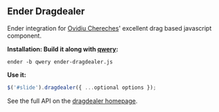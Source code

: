Ender Dragdealer
-------
Ender integration for [Ovidiu Chereches](http://ovidiu.ch)' excellent drag based javascript component.  
  
__Installation: Build it along with [qwery](http://github.com/ded/qwery):__

`ender -b qwery ender-dragdealer.js`

__Use it:__

``` js
$('#slide').dragdealer({ ...optional options });
```

See the full API on the [dragdealer homepage](http://code.ovidiu.ch/dragdealer).